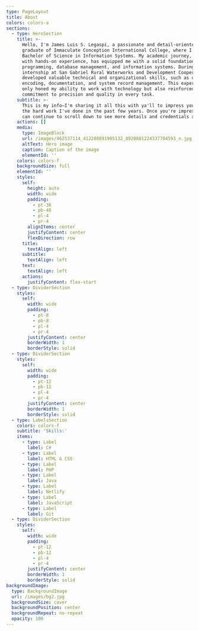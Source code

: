 ```yaml
---
type: PageLayout
title: About
colors: colors-a
sections:
  - type: HeroSection
    title: >-
      Hello, I'm James Luis S. Legaspi, a passionate and detail-oriented
      graduate of Immaculate Conception International College, where I earned my
      Bachelor of Science in Information Systems. My academic journey, combined
      with hands-on experience, has equipped me with a solid foundation in
      programming, database management, and information systems. During my
      internship at San Gabriel Rural Waterworks and Development Cooperative, I
      developed valuable technical and organizational skills, such as data
      encoding, documentation, and system record management. This experience not
      only honed my ability to work with technology but also reinforced my
      commitment to precision and quality in every task. 
    subtitle: >-
      This is my info—I'm sharing it all this with ya'll to impress you with all
      the hard work I've done in the past few years. Once you're impressed, you
      can continue to scroll down to see more details and credentials about me.
    actions: []
    media:
      type: ImageBlock
      url: /images/462537114_412280891905132_8920801224337704593_n.jpg
      altText: Hero image
      caption: Caption of the image
      elementId: ''
    colors: colors-f
    backgroundSize: full
    elementId: ''
    styles:
      self:
        height: auto
        width: wide
        padding:
          - pt-36
          - pb-48
          - pl-4
          - pr-4
        alignItems: center
        justifyContent: center
        flexDirection: row
      title:
        textAlign: left
      subtitle:
        textAlign: left
      text:
        textAlign: left
      actions:
        justifyContent: flex-start
  - type: DividerSection
    styles:
      self:
        width: wide
        padding:
          - pt-8
          - pb-8
          - pl-4
          - pr-4
        justifyContent: center
        borderWidth: 1
        borderStyle: solid
  - type: DividerSection
    styles:
      self:
        width: wide
        padding:
          - pt-12
          - pb-12
          - pl-4
          - pr-4
        justifyContent: center
        borderWidth: 1
        borderStyle: solid
  - type: LabelsSection
    colors: colors-f
    subtitle: 'Skills:'
    items:
      - type: Label
        label: C#
      - type: Label
        label: HTML & CSS
      - type: Label
        label: PHP
      - type: Label
        label: Java
      - type: Label
        label: Netlify
      - type: Label
        label: JavaScript
      - type: Label
        label: Git
  - type: DividerSection
    styles:
      self:
        width: wide
        padding:
          - pt-12
          - pb-12
          - pl-4
          - pr-4
        justifyContent: center
        borderWidth: 1
        borderStyle: solid
backgroundImage:
  type: BackgroundImage
  url: /images/bg2.jpg
  backgroundSize: cover
  backgroundPosition: center
  backgroundRepeat: no-repeat
  opacity: 100
---
```

